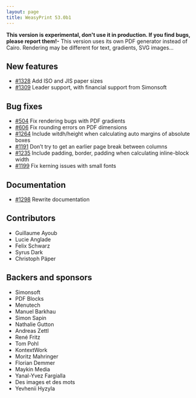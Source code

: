 ```yaml
---
layout: page
title: WeasyPrint 53.0b1
---
```


**This version is experimental, don't use it in production. If you find bugs, please report them!-**
This version uses its own PDF generator instead of Cairo. Rendering may be different for text, gradients, SVG images…

## New features

- [#1328](https://github.com/Kozea/WeasyPrint/pull/1328)
  Add ISO and JIS paper sizes
- [#1309](https://github.com/Kozea/WeasyPrint/pull/1309)
  Leader support, with financial support from Simonsoft

## Bug fixes
- [#504](https://github.com/Kozea/WeasyPrint/issues/504)
  Fix rendering bugs with PDF gradients
- [#606](https://github.com/Kozea/WeasyPrint/issues/606)
  Fix rounding errors on PDF dimensions
- [#1264](https://github.com/Kozea/WeasyPrint/issues/1264)
  Include witdh/height when calculating auto margins of absolute boxes
- [#1191](https://github.com/Kozea/WeasyPrint/issues/1191)
  Don’t try to get an earlier page break between columns
- [#1235](https://github.com/Kozea/WeasyPrint/issues/1235)
  Include padding, border, padding when calculating inline-block width
- [#1199](https://github.com/Kozea/WeasyPrint/issues/1199)
  Fix kerning issues with small fonts

## Documentation
- [#1298](https://github.com/Kozea/WeasyPrint/pull/1298)
  Rewrite documentation

## Contributors
- Guillaume Ayoub
- Lucie Anglade
- Felix Schwarz
- Syrus Dark
- Christoph Päper

## Backers and sponsors
- Simonsoft
- PDF Blocks
- Menutech
- Manuel Barkhau
- Simon Sapin
- Nathalie Gutton
- Andreas Zettl
- René Fritz
- Tom Pohl
- KontextWork
- Moritz Mahringer
- Florian Demmer
- Maykin Media
- Yanal-Yvez Fargialla
- Des images et des mots
- Yevhenii Hyzyla

